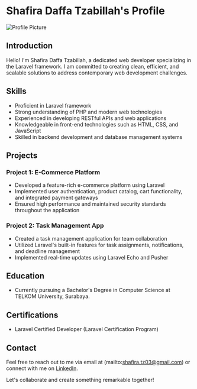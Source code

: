 # Shafira Daffa Tzabillah's Profile

![Profile Picture](https://example.com/profile-picture.jpg)

## Introduction

Hello! I'm Shafira Daffa Tzabillah, a dedicated web developer specializing in the Laravel framework. I am committed to creating clean, efficient, and scalable solutions to address contemporary web development challenges.

## Skills

- Proficient in Laravel framework
- Strong understanding of PHP and modern web technologies
- Experienced in developing RESTful APIs and web applications
- Knowledgeable in front-end technologies such as HTML, CSS, and JavaScript
- Skilled in backend development and database management systems

## Projects

### Project 1: E-Commerce Platform
- Developed a feature-rich e-commerce platform using Laravel
- Implemented user authentication, product catalog, cart functionality, and integrated payment gateways
- Ensured high performance and maintained security standards throughout the application

### Project 2: Task Management App
- Created a task management application for team collaboration
- Utilized Laravel's built-in features for task assignments, notifications, and deadline management
- Implemented real-time updates using Laravel Echo and Pusher

## Education

- Currently pursuing a Bachelor's Degree in Computer Science at TELKOM University, Surabaya.

## Certifications

- Laravel Certified Developer (Laravel Certification Program)

## Contact

Feel free to reach out to me via email at (mailto:shafira.tz03@gmail.com) or connect with me on [LinkedIn](https://www.linkedin.com/in/firatzblh).

Let's collaborate and create something remarkable together!
